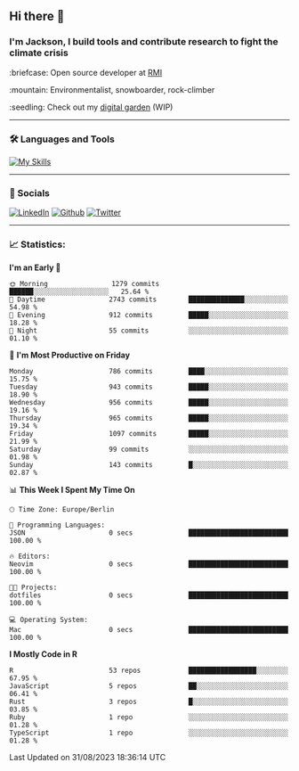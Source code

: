 ## Hi there :wave:
### I'm Jackson, I build tools and contribute research to fight the climate crisis
<p> :briefcase: Open source developer at <a href="https://rmi.org/" alt="RMI">RMI</a></p>
<p> :mountain: Environmentalist, snowboarder, rock-climber</p>
<p> :seedling: Check out my <a href="https://jdhoffa.github.io/" alt="digital garden">digital garden</a> (WIP) </p>

---

### :hammer_and_wrench: Languages and Tools

[![My Skills](https://skillicons.dev/icons?i=r,python,rust,js,html,css,postgresql,neovim,azure,docker,git&perline=6&theme=dark)](https://skillicons.dev)

---

### :iphone: Socials

[![LinkedIn](https://skillicons.dev/icons?i=linkedin&theme=dark)](https://www.linkedin.com/in/jackson-hoffart/) 
[![Github](https://skillicons.dev/icons?i=github&theme=dark)](https://github.com/jdhoffa) 
[![Twitter](https://skillicons.dev/icons?i=twitter&theme=dark)](https://twitter.com/jdhoffart) 

---

### :chart_with_upwards_trend: Statistics:

 
<!--START_SECTION:waka-->
**I'm an Early 🐤** 

```text
🌞 Morning                1279 commits        ██████░░░░░░░░░░░░░░░░░░░   25.64 % 
🌆 Daytime                2743 commits        ██████████████░░░░░░░░░░░   54.98 % 
🌃 Evening                912 commits         █████░░░░░░░░░░░░░░░░░░░░   18.28 % 
🌙 Night                  55 commits          ░░░░░░░░░░░░░░░░░░░░░░░░░   01.10 % 
```
📅 **I'm Most Productive on Friday** 

```text
Monday                   786 commits         ████░░░░░░░░░░░░░░░░░░░░░   15.75 % 
Tuesday                  943 commits         █████░░░░░░░░░░░░░░░░░░░░   18.90 % 
Wednesday                956 commits         █████░░░░░░░░░░░░░░░░░░░░   19.16 % 
Thursday                 965 commits         █████░░░░░░░░░░░░░░░░░░░░   19.34 % 
Friday                   1097 commits        █████░░░░░░░░░░░░░░░░░░░░   21.99 % 
Saturday                 99 commits          ░░░░░░░░░░░░░░░░░░░░░░░░░   01.98 % 
Sunday                   143 commits         █░░░░░░░░░░░░░░░░░░░░░░░░   02.87 % 
```


📊 **This Week I Spent My Time On** 

```text
🕑︎ Time Zone: Europe/Berlin

💬 Programming Languages: 
JSON                     0 secs              █████████████████████████   100.00 % 

🔥 Editors: 
Neovim                   0 secs              █████████████████████████   100.00 % 

🐱‍💻 Projects: 
dotfiles                 0 secs              █████████████████████████   100.00 % 

💻 Operating System: 
Mac                      0 secs              █████████████████████████   100.00 % 
```

**I Mostly Code in R** 

```text
R                        53 repos            █████████████████░░░░░░░░   67.95 % 
JavaScript               5 repos             ██░░░░░░░░░░░░░░░░░░░░░░░   06.41 % 
Rust                     3 repos             █░░░░░░░░░░░░░░░░░░░░░░░░   03.85 % 
Ruby                     1 repo              ░░░░░░░░░░░░░░░░░░░░░░░░░   01.28 % 
TypeScript               1 repo              ░░░░░░░░░░░░░░░░░░░░░░░░░   01.28 % 
```




 Last Updated on 31/08/2023 18:36:14 UTC
<!--END_SECTION:waka-->
